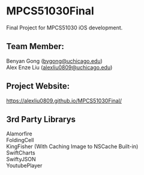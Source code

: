 # MPCS51030Final
Final Project for MPCS51030 iOS development. </br>

## Team Member:
Benyan Gong (bygong@uchicago.edu)</br>
Alex Enze Liu (alexliu0809@uchicago.edu)</br>

## Project Website:
https://alexliu0809.github.io/MPCS51030Final/

## 3rd Party Librarys
Alamorfire </br>
FoldingCell </br>
KingFisher (With Caching Image to NSCache Built-in) </br>
SwiftCharts </br>
SwiftyJSON </br>
YoutubePlayer </br>
